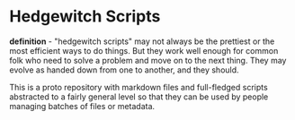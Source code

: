 # Hedgewitch Scripts

**definition** - "hedgewitch scripts" may not always be the prettiest or the most efficient ways to do things. But they work well enough for common folk who need to solve a problem and move on to the next thing. They may evolve as handed down from one to another, and they should.

This is a proto repository with markdown files and full-fledged scripts abstracted to a fairly general level so that they can be used by people managing batches of files or metadata.